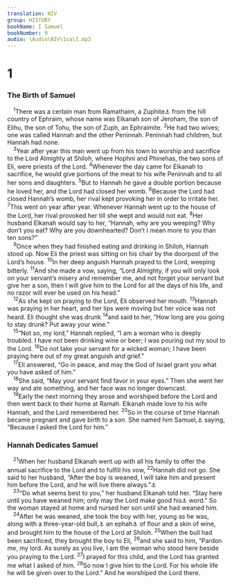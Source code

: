 ```yaml
---
translation: NIV
group: HISTORY
bookName: I Samuel 
bookNumber: 9
audio: \Audio\NIV\1sa\1.mp3
---
```


<div class="title"><h1>1</h1><h3>The Birth of Samuel </h3></div>
<span class="verse 1sa_1_1"> <sup>1</sup>There was a certain man from Ramathaim, a Zuphite<a data-toggle="tooltip" data-placement="bottom" title="See Septuagint and 1 Chron. 6:26-27,33-35; or from Ramathaim Zuphim .">⚓</a> from the hill country of Ephraim, whose name was Elkanah son of Jeroham, the son of Elihu, the son of Tohu, the son of Zuph, an Ephraimite. </span>
<span class="verse 1sa_1_2"><sup>2</sup>He had two wives; one was called Hannah and the other Peninnah. Peninnah had children, but Hannah had none. <br/></span>
<span class="verse 1sa_1_3"> <sup>3</sup>Year after year this man went up from his town to worship and sacrifice to the Lord Almighty at Shiloh, where Hophni and Phinehas, the two sons of Eli, were priests of the Lord. </span>
<span class="verse 1sa_1_4"><sup>4</sup>Whenever the day came for Elkanah to sacrifice, he would give portions of the meat to his wife Peninnah and to all her sons and daughters. </span>
<span class="verse 1sa_1_5"><sup>5</sup>But to Hannah he gave a double portion because he loved her, and the Lord had closed her womb. </span>
<span class="verse 1sa_1_6"><sup>6</sup>Because the Lord had closed Hannah’s womb, her rival kept provoking her in order to irritate her. </span>
<span class="verse 1sa_1_7"><sup>7</sup>This went on year after year. Whenever Hannah went up to the house of the Lord, her rival provoked her till she wept and would not eat. </span>
<span class="verse 1sa_1_8"><sup>8</sup>Her husband Elkanah would say to her, “Hannah, why are you weeping? Why don’t you eat? Why are you downhearted? Don’t I mean more to you than ten sons?” <br/></span>
<span class="verse 1sa_1_9"> <sup>9</sup>Once when they had finished eating and drinking in Shiloh, Hannah stood up. Now Eli the priest was sitting on his chair by the doorpost of the Lord’s house. </span>
<span class="verse 1sa_1_10"><sup>10</sup>In her deep anguish Hannah prayed to the Lord, weeping bitterly. </span>
<span class="verse 1sa_1_11"><sup>11</sup>And she made a vow, saying, “Lord Almighty, if you will only look on your servant’s misery and remember me, and not forget your servant but give her a son, then I will give him to the Lord for all the days of his life, and no razor will ever be used on his head.” <br/></span>
<span class="verse 1sa_1_12"> <sup>12</sup>As she kept on praying to the Lord, Eli observed her mouth. </span>
<span class="verse 1sa_1_13"><sup>13</sup>Hannah was praying in her heart, and her lips were moving but her voice was not heard. Eli thought she was drunk </span>
<span class="verse 1sa_1_14"><sup>14</sup>and said to her, “How long are you going to stay drunk? Put away your wine.” <br/></span>
<span class="verse 1sa_1_15"> <sup>15</sup>“Not so, my lord,” Hannah replied, “I am a woman who is deeply troubled. I have not been drinking wine or beer; I was pouring out my soul to the Lord. </span>
<span class="verse 1sa_1_16"><sup>16</sup>Do not take your servant for a wicked woman; I have been praying here out of my great anguish and grief.” <br/></span>
<span class="verse 1sa_1_17"> <sup>17</sup>Eli answered, “Go in peace, and may the God of Israel grant you what you have asked of him.” <br/></span>
<span class="verse 1sa_1_18"> <sup>18</sup>She said, “May your servant find favor in your eyes.” Then she went her way and ate something, and her face was no longer downcast. <br/></span>
<span class="verse 1sa_1_19"> <sup>19</sup>Early the next morning they arose and worshiped before the Lord and then went back to their home at Ramah. Elkanah made love to his wife Hannah, and the Lord remembered her. </span>
<span class="verse 1sa_1_20"><sup>20</sup>So in the course of time Hannah became pregnant and gave birth to a son. She named him Samuel,<a data-toggle="tooltip" data-placement="bottom" title="sounds like the Hebrew for heard by God.">⚓</a> saying, “Because I asked the Lord for him.” <br/></span>
<div class="title"><h3>Hannah Dedicates Samuel </h3></div>
<span class="verse 1sa_1_21"> <sup>21</sup>When her husband Elkanah went up with all his family to offer the annual sacrifice to the Lord and to fulfill his vow, </span>
<span class="verse 1sa_1_22"><sup>22</sup>Hannah did not go. She said to her husband, “After the boy is weaned, I will take him and present him before the Lord, and he will live there always.”<a data-toggle="tooltip" data-placement="bottom" title="Masoretic Text; Dead Sea Scrolls always. I have dedicated him as a Nazirite—all the days of his life.”">⚓</a><br/></span>
<span class="verse 1sa_1_23"> <sup>23</sup>“Do what seems best to you,” her husband Elkanah told her. “Stay here until you have weaned him; only may the Lord make good his<a data-toggle="tooltip" data-placement="bottom" title="Masoretic Text; Dead Sea Scrolls, Septuagint and Syriac your">⚓</a> word.” So the woman stayed at home and nursed her son until she had weaned him. <br/></span>
<span class="verse 1sa_1_24"> <sup>24</sup>After he was weaned, she took the boy with her, young as he was, along with a three-year-old bull,<a data-toggle="tooltip" data-placement="bottom" title="Dead Sea Scrolls, Septuagint and Syriac; Masoretic Text with three bulls">⚓</a> an ephah<a data-toggle="tooltip" data-placement="bottom" title="That is, probably about 36 pounds or about 16 kilograms">⚓</a> of flour and a skin of wine, and brought him to the house of the Lord at Shiloh. </span>
<span class="verse 1sa_1_25"><sup>25</sup>When the bull had been sacrificed, they brought the boy to Eli, </span>
<span class="verse 1sa_1_26"><sup>26</sup>and she said to him, “Pardon me, my lord. As surely as you live, I am the woman who stood here beside you praying to the Lord. </span>
<span class="verse 1sa_1_27"><sup>27</sup>I prayed for this child, and the Lord has granted me what I asked of him. </span>
<span class="verse 1sa_1_28"><sup>28</sup>So now I give him to the Lord. For his whole life he will be given over to the Lord.” And he worshiped the Lord there. <br/></span>

